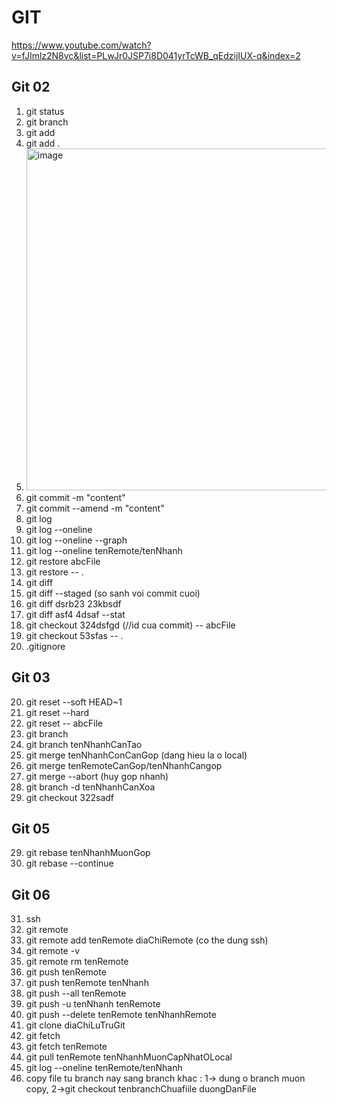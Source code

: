 # GIT

https://www.youtube.com/watch?v=fJImlz2N8vc&list=PLwJr0JSP7i8D041yrTcWB_qEdzijIUX-q&index=2

## Git 02
1. git status
2. git branch
3. git add
4. git add .
5. <img width="547" alt="image" src="https://user-images.githubusercontent.com/96764572/165423810-aee628cf-7b35-4ce9-8df0-1f6bc824d571.png">
6. git commit -m "content"
7. git commit --amend -m "content"
8. git log
9. git log --oneline
10. git log --oneline --graph
11. git log --oneline tenRemote/tenNhanh
12. git restore abcFile
13. git restore -- .
14. git diff
15. git diff --staged (so sanh voi commit cuoi)
16. git diff dsrb23 23kbsdf
17. git diff asf4 4dsaf --stat
18. git checkout 324dsfgd (//id cua commit) -- abcFile
19. git checkout 53sfas -- .
20. .gitignore

## Git 03
20. git reset --soft HEAD~1
21. git reset --hard
22. git reset -- abcFile
23. git branch
24. git branch tenNhanhCanTao
25. git merge tenNhanhConCanGop (dang hieu la o local)
26. git merge tenRemoteCanGop/tenNhanhCangop
27. git merge --abort (huy gop nhanh)
28. git branch -d tenNhanhCanXoa
29. git checkout 322sadf

## Git 05
29. git rebase tenNhanhMuonGop
30. git rebase --continue


## Git 06
31. ssh
32. git remote
33. git remote add tenRemote diaChiRemote (co the dung ssh)
34. git remote -v
35. git remote rm tenRemote
36. git push tenRemote
37. git push tenRemote tenNhanh
38. git push --all tenRemote
39. git push -u tenNhanh tenRemote
40. git push --delete tenRemote tenNhanhRemote
41. git clone diaChiLuTruGit
42. git fetch
43. git fetch tenRemote
44. git pull tenRemote tenNhanhMuonCapNhatOLocal
45. git log --oneline tenRemote/tenNhanh
46. copy file tu branch nay sang branch khac : 1-> dung o branch muon copy, 2->git checkout tenbranchChuafiile duongDanFile
